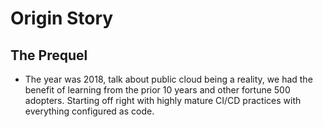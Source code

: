 # Origin Story

## The Prequel

- The year was 2018, talk about public cloud being a reality, we had the benefit of learning from the prior 10 years and other fortune 500 adopters.  Starting off right with highly mature CI/CD practices with everything configured as code.
<!--stackedit_data:
eyJoaXN0b3J5IjpbLTQxNjM5MDc5Nl19
-->